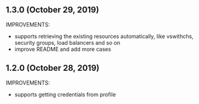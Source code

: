 ## 1.3.0 (October 29, 2019)

IMPROVEMENTS:

- supports retrieving the existing resources automatically, like vswithchs, security groups, load balancers and so on
- improve README and add more cases

## 1.2.0 (October 28, 2019)

IMPROVEMENTS:

- supports getting credentials from profile


